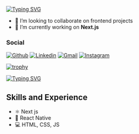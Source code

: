 

[![Typing SVG](https://readme-typing-svg.herokuapp.com?size=19&color=0F9DAE&background=FF2C0000&multiline=true&lines=👋+Hi+I’m+Milad+Hasani)](https://git.io/typing-svg)
- 💞️ I’m looking to collaborate on frontend projects
- 🔭 I’m currently working on **Next.js**


### Social
[![Github](https://img.shields.io/badge/GitHub-100000?style=for-the-badge&logo=github&logoColor=white)](https://github.com/milad7212)
[![Linkedin](https://img.shields.io/badge/LinkedIn-0077B5?style=for-the-badge&logo=linkedin&logoColor=white)](https://www.linkedin.com/in/milad-hasani-52b330176/)
[![Gmail](https://img.shields.io/badge/Gmail-D14836?style=for-the-badge&logo=gmail&logoColor=white)](mailto:milad7212@gmail.com)
[![Instagram](https://img.shields.io/badge/Instagram-E4405F?style=for-the-badge&logo=instagram&logoColor=white)](https://www.instagram.com/miladhasani7212/)

<!-- .[![codepen].(https://img.shields.io/badge/Codepen-000000?style=for-the-badge&logo=codepen&logoColor=white)]( -->

[![trophy](https://github-profile-trophy.vercel.app/?username=milad7212)](https://github.com/ryo-ma/github-profile-trophy)

[![Typing SVG](https://readme-typing-svg.herokuapp.com?size=19&color=0F9DAE&background=FF2C0000&multiline=true&lines=Frontend+Developer)](https://git.io/typing-svg)


## Skills and Experience
* ⚛ Next js
* 📱 React Native
* 💻 HTML, CSS, JS
